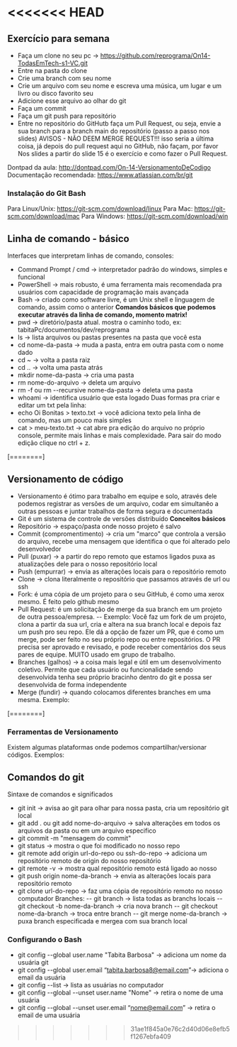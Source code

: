 
<<<<<<< HEAD
=======
## Exercício para semana
- Faça um clone no seu pc -> https://github.com/reprograma/On14-TodasEmTech-s1-VC.git
- Entre na pasta do clone
- Crie uma branch com seu nome
- Crie um arquivo com seu nome e escreva uma música, um lugar e um livro ou disco favorito seu
- Adicione esse arquivo ao olhar do git
- Faça um commit
- Faça um git push para  repositório
- Entre no repositório do GitHutb faça um Pull Request, ou seja, envie a sua branch para a branch main do repositório (passo a passo nos slides)
AVISOS - NÃO DEEM MERGE REQUEST!!! isso seria a última coisa, já depois do pull request aqui no GitHub, não façam, por favor
Nos slides a partir do slide 15 é o exercício e como fazer o Pull Request.

Dontpad da aula: http://dontpad.com/On-14-VersionamentoDeCodigo
Documentação recomendada: https://www.atlassian.com/br/git

### Instalação do Git Bash
Para Linux/Unix: https://git-scm.com/download/linux
Para Mac: https://git-scm.com/download/mac
Para Windows: https://git-scm.com/download/win

## Linha de comando - básico
Interfaces que interpretam linhas de comando, consoles:
- Command Prompt / cmd -> interpretador padrão do windows, simples e funcional
- PowerShell -> mais robusto, é uma ferramenta  mais recomendada pra usuários com capacidade de programação mais avançada
- Bash -> criado como software livre, é um Unix shell e linguagem de comando, assim como o anterior
**Comandos básicos que podemos executar através da linha de comando, momento matrix!**
- pwd -> diretório/pasta atual. mostra o caminho todo, ex: tabitaPc/documentos/dev/reprograma
- ls -> lista arquivos ou pastas presentes na pasta que você esta
- cd nome-da-pasta -> muda a pasta, entra em outra pasta com o nome dado
- cd ~ -> volta a pasta raiz
- cd .. -> volta uma pasta atrás
- mkdir nome-da-pasta -> cria uma pasta
- rm nome-do-arquivo -> deleta um arquivo
- rm -f ou rm --recursive nome-da-pasta -> deleta uma pasta
- whoami -> identifica usuário que esta logado 
Duas formas pra criar e editar um txt pela linha: 
- echo Oi Bonitas > texto.txt -> você adiciona texto pela linha de comando, mas um pouco mais simples
- cat > meu-texto.txt -> cat abre pra edição do arquivo no próprio console, permite mais linhas e mais complexidade. Para sair do modo edição clique no ctrl + z.

[========]

## Versionamento de código
- Versionamento é ótimo para trabalho em equipe e solo, através dele podemos registrar as versões de um arquivo, codar em simultanêo a outras pessoas e juntar trabalhos de forma segura e documentada
- Git é um sistema de controle de versões distribuído
**Conceitos básicos**
- Repositório -> espaço/pasta onde nosso projeto é salvo
- Commit (compromentimento) -> cria um "marco" que controla a versão do arquivo, recebe uma mensagem que identifica o que foi alterado pelo desenvolvedor
- Pull (puxar) -> a partir do repo remoto que estamos ligados puxa as atualizações dele para o nosso repositório local
- Push (empurrar) -> envia as alterações locais para o repositório remoto
- Clone -> clona literalmente o repositório que passamos através de url ou ssh
- Fork: é uma cópia de um projeto para o seu GitHub, é como uma xerox mesmo. É feito pelo github mesmo
- Pull Request: é um solicitação de merge da sua branch em um projeto de outra pessoa/empresa.
-- Exemplo: Você faz um fork de um projeto, clona a partir da sua url, cria e altera na sua branch local e depois faz um push pro seu repo. Ele dá a opção de fazer um PR, que é como um merge, pode ser feito no seu próprio repo ou entre repositórios. O PR precisa ser aprovado e revisado, e pode receber comentários dos seus pares de equipe. MUITO usado em grupo de trabalho.
- Branches (galhos) -> a coisa mais legal e útil em um desenvolvimento coletivo. Permite que cada usuário ou funcionalidade sendo desenvolvida tenha seu próprio bracinho dentro do git e possa ser desenvolvida de forma independente
- Merge (fundir) -> quando colocamos diferentes branches em uma mesma. Exemplo:



[========]

### Ferramentas de Versionamento
Existem algumas plataformas onde podemos compartilhar/versionar códigos. Exemplos:



## Comandos do git
Sintaxe de comandos e significados 
- git init -> avisa ao git para olhar para nossa pasta, cria um repositório git local
- git add . ou git add nome-do-arquivo -> salva alterações em todos os arquivos da pasta ou em um arquivo especifico
- git commit -m "mensagem do commit" 
- git status -> mostra o que foi modificado no nosso repo
- git remote add origin url-do-repo ou ssh-do-repo -> adiciona um repositório remoto de origin do nosso repositório
- git remote -v -> mostra qual repositório remoto está ligado ao nosso
- git push origin nome-da-branch -> envia as alterações locais para repositório remoto
- git clone url-do-repo -> faz uma cópia de repositório remoto no nosso computador
Branches:
-- git branch -> lista todas as branchs locais
-- git checkout -b nome-da-branch -> cria nova branch
-- git checkout nome-da-branch -> troca entre branch
-- git merge nome-da-branch -> puxa branch especificada e mergea com sua branch local

### Configurando o Bash
- git config --global user.name "Tabita Barbosa" -> adiciona um nome da usuária git
- git config --global user.email “tabita.barbosa8@email.com”-> adiciona o email da usuária
- git config --list -> lista as usuárias no computador
- git config --global --unset user.name "Nome" -> retira o nome de uma usuária
- git config --global --unset user.email “nome@email.com” -> retira o email de uma usuária
>>>>>>> 31ae1f845a0e76c2d40d06e8efb5f1267ebfa409
